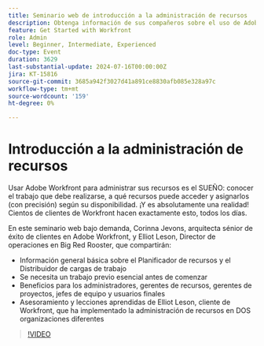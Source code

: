 ```yaml
---
title: Seminario web de introducción a la administración de recursos
description: Obtenga información de sus compañeros sobre el uso de Adobe Workfront para la administración de recursos. Descubra sugerencias de expertos sobre el Planificador de recursos, el Distribuidor de cargas de trabajo y la implementación correcta en nuestro seminario web bajo demanda.
feature: Get Started with Workfront
role: Admin
level: Beginner, Intermediate, Experienced
doc-type: Event
duration: 3629
last-substantial-update: 2024-07-16T00:00:00Z
jira: KT-15816
source-git-commit: 3685a942f3027d41a891ce8830afb085e328a97c
workflow-type: tm+mt
source-wordcount: '159'
ht-degree: 0%

---
```



# Introducción a la administración de recursos

Usar Adobe Workfront para administrar sus recursos es el SUEÑO: conocer el trabajo que debe realizarse, a qué recursos puede acceder y asignarlos (con precisión) según su disponibilidad. ¡Y es absolutamente una realidad! Cientos de clientes de Workfront hacen exactamente esto, todos los días.

En este seminario web bajo demanda, Corinna Jevons, arquitecta sénior de éxito de clientes en Adobe Workfront, y Elliot Leson, Director de operaciones en Big Red Rooster, que compartirán:

* Información general básica sobre el Planificador de recursos y el Distribuidor de cargas de trabajo
* Se necesita un trabajo previo esencial antes de comenzar
* Beneficios para los administradores, gerentes de recursos, gerentes de proyectos, jefes de equipo y usuarios finales
* Asesoramiento y lecciones aprendidas de Elliot Leson, cliente de Workfront, que ha implementado la administración de recursos en DOS organizaciones diferentes

>[!VIDEO](https://video.tv.adobe.com/v/3431010/?learn=on)
